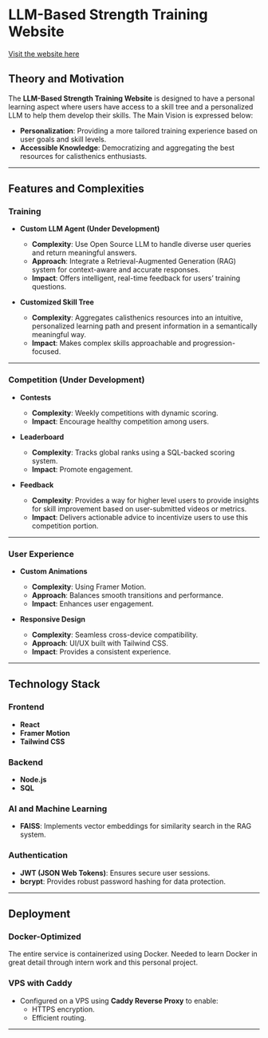 # LLM-Based Strength Training Website

[Visit the website here](https://lucky-cali.com)

## **Theory and Motivation**

The **LLM-Based Strength Training Website** is designed to have a personal learning aspect where users have access to a skill tree and a personalized LLM to help them develop their skills. The Main Vision is expressed below:

- **Personalization**: Providing a more tailored training experience based on user goals and skill levels.
- **Accessible Knowledge**: Democratizing and aggregating the best resources for calisthenics enthusiasts.

---

## **Features and Complexities**

### **Training**
- **Custom LLM Agent (Under Development)**
  - **Complexity**: Use Open Source LLM to handle diverse user queries and return meaningful answers.
  - **Approach**: Integrate a Retrieval-Augmented Generation (RAG) system for context-aware and accurate responses.
  - **Impact**: Offers intelligent, real-time feedback for users’ training questions.

- **Customized Skill Tree**
  - **Complexity**: Aggregates calisthenics resources into an intuitive, personalized learning path and present information in a semantically meaningful way.
  - **Impact**: Makes complex skills approachable and progression-focused.

---

### **Competition (Under Development)**
- **Contests**
  - **Complexity**: Weekly competitions with dynamic scoring.
  - **Impact**: Encourage healthy competition among users.

- **Leaderboard**
  - **Complexity**: Tracks global ranks using a SQL-backed scoring system.
  - **Impact**: Promote engagement.

- **Feedback**
  - **Complexity**: Provides a way for higher level users to provide insights for skill improvement based on user-submitted videos or metrics.
  - **Impact**: Delivers actionable advice to incentivize users to use this competition portion.

---

### **User Experience**
- **Custom Animations**
  - **Complexity**: Using Framer Motion.
  - **Approach**: Balances smooth transitions and performance.
  - **Impact**: Enhances user engagement.

- **Responsive Design**
  - **Complexity**: Seamless cross-device compatibility.
  - **Approach**: UI/UX built with Tailwind CSS.
  - **Impact**: Provides a consistent experience.

---

## **Technology Stack**

### **Frontend**
- **React**
- **Framer Motion**
- **Tailwind CSS**

### **Backend**
- **Node.js**
- **SQL**

### **AI and Machine Learning**
- **FAISS**: Implements vector embeddings for similarity search in the RAG system.

### **Authentication**
- **JWT (JSON Web Tokens)**: Ensures secure user sessions.
- **bcrypt**: Provides robust password hashing for data protection.

---

## **Deployment**

### **Docker-Optimized**
The entire service is containerized using Docker. Needed to learn Docker in great detail through intern work and this personal project.


### **VPS with Caddy**
- Configured on a VPS using **Caddy Reverse Proxy** to enable:
  - HTTPS encryption.
  - Efficient routing.

---
